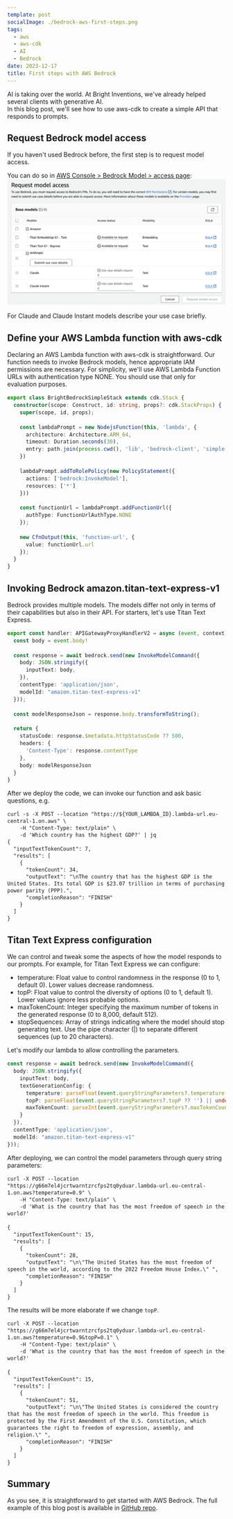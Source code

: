 ```yaml
---
template: post
socialImage: ./bedrock-aws-first-steps.png
tags:
  - aws
  - aws-cdk
  - AI
  - Bedrock
date: 2023-12-17
title: First steps with AWS Bedrock
---
```


AI is taking over the world. At Bright Inventions, we've already helped several clients with generative AI.  
In this blog post, we'll see how to use aws-cdk to create a simple API that responds to prompts.

## Request Bedrock model access

If you haven't used Bedrock before, the first step is to request model access.

You can do so
in [AWS Console > Bedrock Model > access page](https://eu-central-1.console.aws.amazon.com/bedrock/home?region=eu-central-1#/modelaccess):
![bedrock-request-model-access.png](../../static/media/bedrock-request-model-access.png "Request model access")

For Claude and Claude Instant models describe your use case briefly.

## Define your AWS Lambda function with aws-cdk

Declaring an AWS Lambda function with aws-cdk is straightforward. Our function needs to invoke Bedrock models, hence
appropriate IAM permissions are necessary. For simplicity, we'll use AWS Lambda Function URLs with authentication type
NONE.
You should use that only for evaluation purposes.

```typescript
export class BrightBedrockSimpleStack extends cdk.Stack {
  constructor(scope: Construct, id: string, props?: cdk.StackProps) {
    super(scope, id, props);

    const lambdaPrompt = new NodejsFunction(this, 'lambda', {
      architecture: Architecture.ARM_64,
      timeout: Duration.seconds(30),
      entry: path.join(process.cwd(), 'lib', 'bedrock-client', 'simple-api.lambda.ts'),
    })

    lambdaPrompt.addToRolePolicy(new PolicyStatement({
      actions: ['bedrock:InvokeModel'],
      resources: ['*']
    }))

    const functionUrl = lambdaPrompt.addFunctionUrl({
      authType: FunctionUrlAuthType.NONE
    });

    new CfnOutput(this, 'function-url', {
      value: functionUrl.url
    });
  }
}
```

## Invoking Bedrock amazon.titan-text-express-v1

Bedrock provides multiple models. The models differ not only in terms of their capabilities but also in their API. For
starters, let's use Titan Text Express.

```typescript
export const handler: APIGatewayProxyHandlerV2 = async (event, context) => {
  const body = event.body!

  const response = await bedrock.send(new InvokeModelCommand({
    body: JSON.stringify({
      inputText: body,
    }),
    contentType: 'application/json',
    modelId: "amazon.titan-text-express-v1"
  }));

  const modelResponseJson = response.body.transformToString();

  return {
    statusCode: response.$metadata.httpStatusCode ?? 500,
    headers: {
      'Content-Type': response.contentType
    },
    body: modelResponseJson
  }
}
```

After we deploy the code, we can invoke our function and ask basic questions, e.g.

```shell
curl -s -X POST --location "https://${YOUR_LAMBDA_ID}.lambda-url.eu-central-1.on.aws" \
    -H "Content-Type: text/plain" \
    -d 'Which country has the highest GDP?' | jq
{
  "inputTextTokenCount": 7,
  "results": [
    {
      "tokenCount": 34,
      "outputText": "\nThe country that has the highest GDP is the United States. Its total GDP is $23.07 trillion in terms of purchasing power parity (PPP).",
      "completionReason": "FINISH"
    }
  ]
}

```

## Titan Text Express configuration

We can control and tweak some the aspects of how the model responds to our prompts. For example, for Titan Text Express
we can
configure:

- temperature: Float value to control randomness in the response (0 to 1, default 0). Lower values decrease randomness.
- topP: Float value to control the diversity of options (0 to 1, default 1). Lower values ignore less probable options.
- maxTokenCount: Integer specifying the maximum number of tokens in the generated response (0 to 8,000, default 512).
- stopSequences: Array of strings indicating where the model should stop generating text. Use the pipe character (|) to
  separate different sequences (up to 20 characters).

Let's modify our lambda to allow controlling the parameters.

```typescript
const response = await bedrock.send(new InvokeModelCommand({
  body: JSON.stringify({
    inputText: body,
    textGenerationConfig: {
      temperature: parseFloat(event.queryStringParameters?.temperature ?? '') || undefined,
      topP: parseFloat(event.queryStringParameters?.topP ?? '') || undefined,
      maxTokenCount: parseInt(event.queryStringParameters?.maxTokenCount ?? '') || undefined,
    }
  }),
  contentType: 'application/json',
  modelId: "amazon.titan-text-express-v1"
}));
```

After deploying, we can control the model parameters through query string parameters:

```shell
curl -X POST --location "https://g66m7el4jcrtwarntzrcfps2tq0yduar.lambda-url.eu-central-1.on.aws?temperature=0.9" \
    -H "Content-Type: text/plain" \
    -d 'What is the country that has the most freedom of speech in the world?'
    
{
  "inputTextTokenCount": 15,
  "results": [
    {
      "tokenCount": 28,
      "outputText": "\n\"The United States has the most freedom of speech in the world, according to the 2022 Freedom House Index.\" ",
      "completionReason": "FINISH"
    }
  ]
}    
```

The results will be more elaborate if we change `topP`.

```shell
curl -X POST --location "https://g66m7el4jcrtwarntzrcfps2tq0yduar.lambda-url.eu-central-1.on.aws?temperature=0.9&topP=0.1" \
    -H "Content-Type: text/plain" \
    -d 'What is the country that has the most freedom of speech in the world?'
    
{
  "inputTextTokenCount": 15,
  "results": [
    {
      "tokenCount": 51,
      "outputText": "\n\"The United States is considered the country that has the most freedom of speech in the world. This freedom is protected by the First Amendment of the U.S. Constitution, which guarantees the right to freedom of expression, assembly, and religion.\" ",
      "completionReason": "FINISH"
    }
  ]
}    
```

## Summary

As you see, it is straightforward to get started with AWS Bedrock. The full example of this blog post is available in
[GitHub repo](https://github.com/bright/bright-aws-cdk-bedrock).

